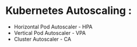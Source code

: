 # Kubernetes Autoscaling : 

- Horizontal Pod Autoscaler - HPA
- Vertical Pod Autoscaler - VPA
- Cluster Autoscaler - CA

